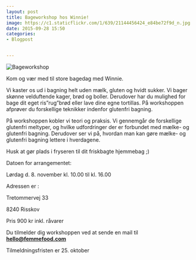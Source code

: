 ```yaml
---
layout: post
title: Bageworkshop hos Winnie!
image: https://c1.staticflickr.com/1/639/21144456424_e84be72f9d_n.jpg
date: 2015-09-28 15:50
categories:
- Blogpost


---
```



 

![Bageworkshop](https://c1.staticflickr.com/1/639/21144456424_e84be72f9d_z.jpg) 

Kom og vær med til store bagedag med Winnie.  

Vi kaster os ud i bagning helt uden mælk, gluten og hvidt sukker. Vi bager skønne velduftende kager, brød og boller. Derudover har du mulighed for bage dit eget ris”rug”brød eller lave dine egne tortillas. På workshoppen afprøver du forskellige teknikker indenfor glutenfri bagning.

På workshoppen kobler vi teori og praksis. Vi gennemgår de forskellige glutenfri meltyper, og hvilke udfordringer der er forbundet med mælke- og glutenfri bagning. Derudover ser vi på, hvordan man kan gøre mælke- og glutenfri bagning lettere i hverdagene. 



Husk at gør plads i fryseren til dit friskbagte hjemmebag ;)





Datoen for arrangementet:

Lørdag d. 8. november kl. 10.00 til kl. 16.00




Adressen er :

Tretommervej 33

8240 Risskov




Pris 900 kr inkl. råvarer 





Du tilmelder dig workshoppen ved at sende en mail til **hello@femmefood.com**

Tilmeldningsfristen er 25. oktober 
 















